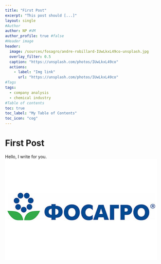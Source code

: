 ```yaml
---
title: "First Post"
excerpt: "This post should [...]"
layout: single
#Author
author: NP #VM
author_profile: true #false
#Header image
header:
  image: /sources/fosagro/andre-robillard-IUwLkxL49co-unsplash.jpg
  overlay_filter: 0.5 
  caption: "https://unsplash.com/photos/IUwLkxL49co"
  actions:
    - label: "Img link"
      url: "https://unsplash.com/photos/IUwLkxL49co"
#Tags
tags:
  - company analysis
  - chemical industry
#Table of contents
toc: true
toc_label: "My Table of Contents"
toc_icon: "cog"
---
```


# First Post

Hello, I write for you.
![alt text](../sources/fosagro/fosagro_logo.jpg)